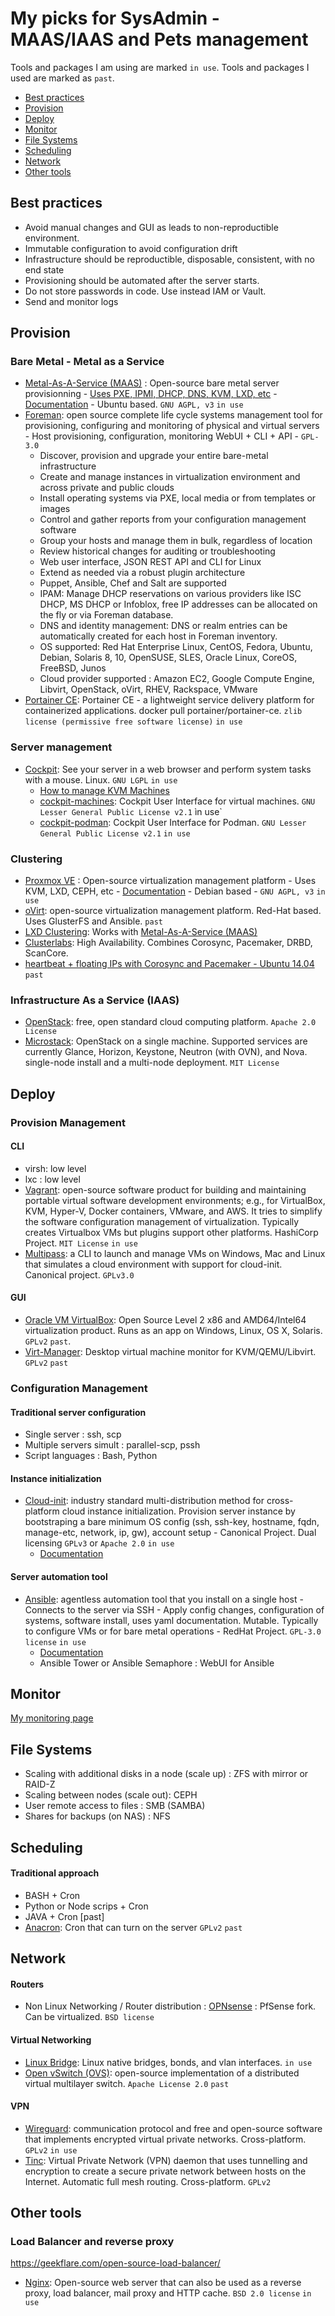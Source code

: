 # My picks for SysAdmin - MAAS/IAAS and Pets management

Tools and packages I am using are marked `in use`.
Tools and packages I used are marked as `past`.

- [Best practices](#best-practices)
- [Provision](#provision)
- [Deploy](#deploy)
- [Monitor](#monitor)
- [File Systems](#file-systems)
- [Scheduling](#scheduling)
- [Network](#network)
- [Other tools](#other-tools)

## Best practices ##
- Avoid manual changes and GUI as leads to non-reproductible environment.
- Immutable configuration to avoid configuration drift
- Infrastructure should be reproductible, disposable, consistent, with no end state
- Provisioning should be automated after the server starts.
- Do not store passwords in code. Use instead IAM or Vault. 
- Send and monitor logs

## Provision ##
### Bare Metal - Metal as a Service ###
- [Metal-As-A-Service (MAAS)](https://maas.io/) : Open-source bare metal server provisionning - [Uses PXE, IPMI, DHCP, DNS, KVM, LXD, etc](https://maas.io/how-it-works) - [Documentation](https://maas.io/docs) - Ubuntu based. `GNU AGPL, v3` `in use`
- [Foreman](https://theforeman.org/introduction.html): open source complete life cycle systems management tool for provisioning, configuring and monitoring of physical and virtual servers - Host provisioning, configuration, monitoring WebUI + CLI + API - `GPL-3.0`
  * Discover, provision and upgrade your entire bare-metal infrastructure
  * Create and manage instances in virtualization environment and across private and public clouds
  * Install operating systems via PXE, local media or from templates or images
  * Control and gather reports from your configuration management software
  * Group your hosts and manage them in bulk, regardless of location
  * Review historical changes for auditing or troubleshooting
  * Web user interface, JSON REST API and CLI for Linux
  * Extend as needed via a robust plugin architecture
  * Puppet, Ansible, Chef and Salt are supported
  * IPAM: Manage DHCP reservations on various providers like ISC DHCP, MS DHCP or Infoblox, free IP addresses can be allocated on the fly or via Foreman database.
  * DNS and identity management: DNS or realm entries can be automatically created for each host in Foreman inventory.  
  * OS supported: Red Hat Enterprise Linux, CentOS, Fedora, Ubuntu, Debian, Solaris 8, 10, OpenSUSE, SLES, Oracle Linux, CoreOS, FreeBSD, Junos
  * Cloud provider supported : Amazon EC2, Google Compute Engine, Libvirt, OpenStack, oVirt, RHEV, Rackspace, VMware
- [Portainer CE](https://hub.docker.com/r/portainer/portainer-ce): Portainer CE - a lightweight service delivery platform for containerized applications. docker pull portainer/portainer-ce. `zlib license (permissive free software license)` `in use`
### Server management ###
- [Cockpit](https://cockpit-project.org/): See your server in a web browser and perform system tasks with a mouse. Linux. `GNU LGPL` `in use`
  * [How to manage KVM Machines](https://www.tecmint.com/manage-kvm-virtual-machines-using-cockpit-web-console/)
  * [cockpit-machines](https://github.com/cockpit-project/cockpit-machines): Cockpit User Interface for virtual machines. `GNU Lesser General Public License v2.1` ìn use`
  * [cockpit-podman](https://github.com/cockpit-project/cockpit-podman): Cockpit User Interface for Podman. `GNU Lesser General Public License v2.1` `in use`
### Clustering ###
- [Proxmox VE](https://www.proxmox.com/en/proxmox-ve) : Open-source virtualization management platform - Uses KVM, LXD, CEPH, etc - [Documentation](https://pve.proxmox.com/pve-docs/) - Debian based - `GNU AGPL, v3` `in use`
- [oVirt](https://www.ovirt.org/): open-source virtualization management platform. Red-Hat based. Uses GlusterFS and Ansible. `past`
- [LXD Clustering](https://linuxcontainers.org/lxd/docs/master/clustering/): Works with [Metal-As-A-Service (MAAS)](https://maas.io/)
- [Clusterlabs](https://clusterlabs.org/quickstart.html): High Availability. Combines Corosync, Pacemaker, DRBD, ScanCore.
- [heartbeat + floating IPs with Corosync and Pacemaker - Ubuntu 14.04](https://www.digitalocean.com/community/tutorials/how-to-create-a-high-availability-setup-with-heartbeat-and-floating-ips-on-ubuntu-14-04) `past`
### Infrastructure As a Service (IAAS) ###
- [OpenStack](https://www.openstack.org/): free, open standard cloud computing platform. `Apache 2.0 License`
- [Microstack](https://microstack.run/docs): OpenStack on a single machine. Supported services are currently Glance, Horizon, Keystone, Neutron (with OVN), and Nova. single-node install and a multi-node deployment. `MIT License`

## Deploy ##
### Provision Management ###
#### CLI ####
- virsh: low level
- lxc : low level
- [Vagrant](https://www.vagrantup.com/): open-source software product for building and maintaining portable virtual software development environments; e.g., for VirtualBox, KVM, Hyper-V, Docker containers, VMware, and AWS. It tries to simplify the software configuration management of virtualization. Typically creates Virtualbox VMs but plugins support other platforms. HashiCorp Project. `MIT License` `in use`
- [Multipass](https://multipass.run/): a CLI to launch and manage VMs on Windows, Mac and Linux that simulates a cloud environment with support for cloud-init. Canonical project. `GPLv3.0`
#### GUI ####
- [Oracle VM VirtualBox](https://www.virtualbox.org/): Open Source Level 2 x86 and AMD64/Intel64 virtualization product. Runs as an app on Windows, Linux, OS X, Solaris. `GPLv2` `past`.
- [Virt-Manager](https://virt-manager.org/): Desktop virtual machine monitor for KVM/QEMU/Libvirt. `GPLv2` `past`

### Configuration Management ###
#### Traditional server configuration ####
- Single server : ssh, scp
- Multiple servers simult : parallel-scp, pssh
- Script languages : Bash, Python
#### Instance initialization ####
- [Cloud-init](https://cloud-init.io/): industry standard multi-distribution method for cross-platform cloud instance initialization. Provision server instance by bootstraping a bare minimum OS config (ssh, ssh-key, hostname, fqdn, manage-etc, network, ip, gw), account setup - Canonical Project. Dual licensing `GPLv3` or `Apache 2.0` `in use`
  * [Documentation](https://cloudinit.readthedocs.io/en/latest/)
#### Server automation tool ####
- [Ansible](https://www.ansible.com/): agentless automation tool that you install on a single host - Connects to the server via SSH - Apply config changes, configuration of systems, software install, uses yaml documentation. Mutable. Typically to configure VMs or for bare metal operations - RedHat Project. `GPL-3.0 license` `in use`
   * [Documentation](https://docs.ansible.com/ansible/latest/installation_guide/intro_installation.html)
   * Ansible Tower or Ansible Semaphore : WebUI for Ansible

## Monitor ##
[My monitoring page](https://github.com/dheurtev/dheurtev/blob/main/monitoring.md)

## File Systems ##
- Scaling with additional disks in a node (scale up) : ZFS with mirror or RAID-Z
- Scaling between nodes (scale out): CEPH
- User remote access to files : SMB (SAMBA)
- Shares for backups (on NAS) : NFS

## Scheduling ##
#### Traditional approach #### 
- BASH + Cron 
- Python or Node scrips + Cron
- JAVA + Cron [past]
- [Anacron](https://linux.die.net/man/8/anacron): Cron that can turn on the server `GPLv2` `past`

## Network ##
#### Routers ####
- Non Linux Networking / Router distribution : [OPNsense](https://opnsense.org/) : PfSense fork. Can be virtualized. `BSD license`
#### Virtual Networking ####
- [Linux Bridge](https://wiki.linuxfoundation.org/networking/bridge): Linux native bridges, bonds, and vlan interfaces. `in use`
- [Open vSwitch (OVS)](https://www.openvswitch.org/): open-source implementation of a distributed virtual multilayer switch. `Apache License 2.0` `past`
#### VPN ####
- [Wireguard](https://www.wireguard.com/): communication protocol and free and open-source software that implements encrypted virtual private networks. Cross-platform. `GPLv2` `in use` 
- [Tinc](https://www.tinc-vpn.org/): Virtual Private Network (VPN) daemon that uses tunnelling and encryption to create a secure private network between hosts on the Internet. Automatic full mesh routing. Cross-platform. `GPLv2`

## Other tools ##
### Load Balancer and reverse proxy ###
https://geekflare.com/open-source-load-balancer/
- [Nginx](https://docs.nginx.com/nginx/admin-guide/web-server/reverse-proxy/):  Open-source web server that can also be used as a reverse proxy, load balancer, mail proxy and HTTP cache. `BSD 2.0 license` `in use`
